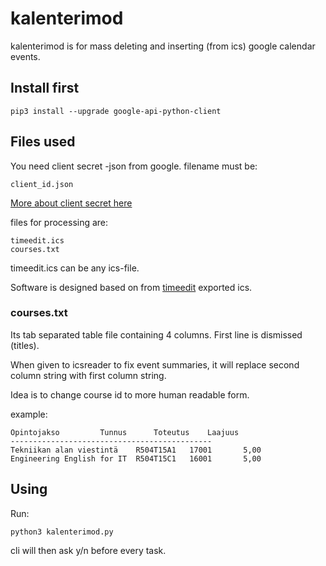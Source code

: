 # kalenterimod

kalenterimod is for mass deleting and inserting (from ics) google calendar events.

## Install first

    pip3 install --upgrade google-api-python-client

## Files used

You need client secret -json from google. filename must be:

    client_id.json

[More about client secret here](https://developers.google.com/api-client-library/python/guide/aaa_client_secrets)

files for processing are:

    timeedit.ics
    courses.txt

timeedit.ics can be any ics-file.

Software is designed based on from [timeedit](http://www.timeedit.com/) exported ics.

### courses.txt

Its tab separated table file containing 4 columns. First line is dismissed (titles).

When given to icsreader to fix event summaries, it will replace second column string with first column string.

Idea is to change course id to more human readable form.

example:

    Opintojakso			Tunnus		Toteutus	Laajuus
    ---------------------------------------------
    Tekniikan alan viestintä 	R504T15A1	17001		5,00
    Engineering English for IT 	R504T15C1	16001		5,00

## Using

Run:

    python3 kalenterimod.py

cli will then ask y/n before every task.

